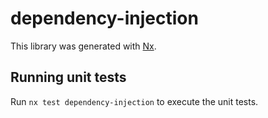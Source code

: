 # dependency-injection

This library was generated with [Nx](https://nx.dev).

## Running unit tests

Run `nx test dependency-injection` to execute the unit tests.
